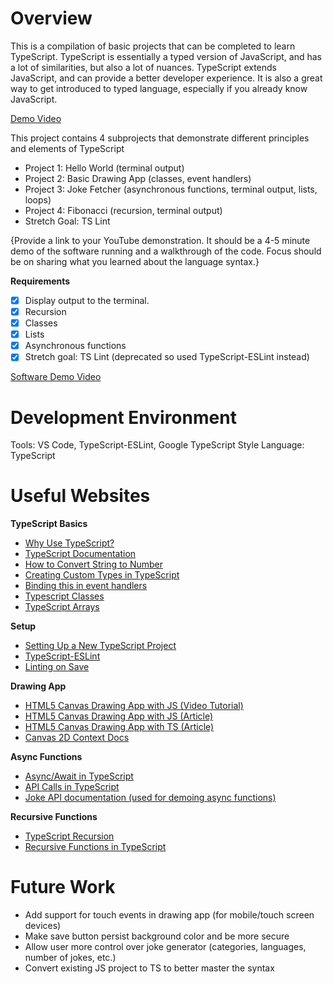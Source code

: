# Overview

This is a compilation of basic projects that can be completed to learn TypeScript. TypeScript is essentially a typed version of JavaScript, and has a lot of similarities, but also a lot of nuances. TypeScript extends JavaScript, and can provide a better developer experience. It is also a great way to get introduced to typed language, especially if you already know JavaScript.

[Demo Video]()

This project contains 4 subprojects that demonstrate different principles and elements of TypeScript

- Project 1: Hello World (terminal output)
- Project 2: Basic Drawing App (classes, event handlers)
- Project 3: Joke Fetcher (asynchronous functions, terminal output, lists, loops)
- Project 4: Fibonacci (recursion, terminal output)
- Stretch Goal: TS Lint

{Provide a link to your YouTube demonstration. It should be a 4-5 minute demo of the software running and a walkthrough of the code. Focus should be on sharing what you learned about the language syntax.}

**Requirements**

- [X] Display output to the terminal.
- [X] Recursion
- [X] Classes
- [X] Lists
- [X] Asynchronous functions
- [X] Stretch goal: TS Lint (deprecated so used TypeScript-ESLint instead)

[Software Demo Video](http://youtube.link.goes.here)

# Development Environment

Tools: VS Code, TypeScript-ESLint, Google TypeScript Style
Language: TypeScript

# Useful Websites

**TypeScript Basics**

- [Why Use TypeScript?](https://www.contentful.com/blog/what-is-typescript-and-why-should-you-use-it)
- [TypeScript Documentation](https://www.typescriptlang.org/)
- [How to Convert String to Number](https://stackoverflow.com/questions/14667713/how-to-convert-a-string-to-number-in-typescript)
- [Creating Custom Types in TypeScript](https://www.digitalocean.com/community/tutorials/how-to-create-custom-types-in-typescript)
- [Binding this in event handlers](https://stackoverflow.com/questions/55447924/this-is-not-defined-in-event-handlers)
- [Typescript Classes](https://www.w3schools.com/typescript/typescript_classes.php)
- [TypeScript Arrays](https://www.tutorialsteacher.com/typescript/typescript-array)

**Setup**

- [Setting Up a New TypeScript Project](https://www.digitalocean.com/community/tutorials/typescript-new-project)
- [TypeScript-ESLint](https://typescript-eslint.io/getting-started)
- [Linting on Save](https://www.aleksandrhovhannisyan.com/blog/format-code-on-save-vs-code-eslint)

**Drawing App**

- [HTML5 Canvas Drawing App with JS (Video Tutorial)](https://www.youtube.com/watch?v=3GqUM4mEYKA)
- [HTML5 Canvas Drawing App with JS (Article)](https://blog.openreplay.com/building-a-drawing-application-with-html5-canvas/)
- [HTML5 Canvas Drawing App with TS (Article)](https://kernhanda.github.io/tutorial-typescript-canvas-drawing/)
- [Canvas 2D Context Docs](https://developer.mozilla.org/en-US/docs/Web/API/CanvasRenderingContext2D)

**Async Functions**

- [Async/Await in TypeScript](https://www.atatus.com/blog/introduction-to-async-await-in-typescript/)
- [API Calls in TypeScript](https://rapidapi.com/guides/api-call-typescript)
- [Joke API documentation (used for demoing async functions)](https://sv443.net/jokeapi/v2/)

**Recursive Functions**

- [TypeScript Recursion](https://www.tutorialspoint.com/tackling-recursion-not-just-in-typescript)
- [Recursive Functions in TypeScript](https://joshtronic.com/2020/04/20/recursive-functions-in-typescript/)

# Future Work

- Add support for touch events in drawing app (for mobile/touch screen devices)
- Make save button persist background color and be more secure
- Allow user more control over joke generator (categories, languages, number of jokes, etc.)
- Convert existing JS project to TS to better master the syntax
